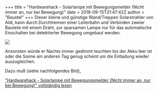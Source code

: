 +++
title = "Hardwarehack - Solarlampe mit Bewegungsmelder (Nicht immer an, nur bei Bewegung)"
date = 2018-09-15T21:47:42Z
author = "Baustel"
+++
Dieser kleine und günstige Wand/Treppen Solarstrahler von Aldi, kann
durch Durchtrennen einer Leiterbahn und Verbinden zweier Bauteile mit
einem Draht, zur sparsamen Lampe nur für das automatische Einschalten
bei detektierter Bewegung umgebaut werden.  
  
[![](https://flipdot.org/blog/uploads/716f80a420c556a4402daf16bf944be0b6263eb5_1_664x500.serendipityThumb.jpg)](https://flipdot.org/blog/uploads/716f80a420c556a4402daf16bf944be0b6263eb5_1_664x500.jpg)  
  
  
  
  
  
Ansonsten würde er Nachts immer gedimmt leuchten bis der Akku leer ist
oder die Sonne am anderen Tag genug scheint um die Entladung wieder
auszugleichen.  
  
  
  
Dazu muß (siehe nachfolgendes Bild),  
  
["Hardwarehack - Solarlampe mit Bewegungsmelder (Nicht immer an, nur bei
Bewegung)" vollständig
lesen](https://flipdot.org/blog/archives/415-Hardwarehack-Solarlampe-mit-Bewegungsmelder-Nicht-immer-an,-nur-bei-Bewegung.html#extended)
